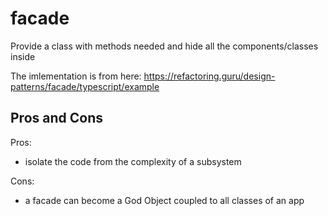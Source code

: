 # facade

Provide a class with methods needed and hide all the components/classes inside

The imlementation is from here: https://refactoring.guru/design-patterns/facade/typescript/example

## Pros and Cons

Pros:

- isolate the code from the complexity of a subsystem

Cons:

- a facade can become a God Object coupled to all classes of an app
